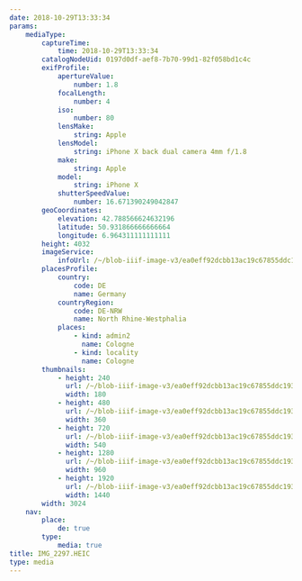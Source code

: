 ```yaml
---
date: 2018-10-29T13:33:34
params:
    mediaType:
        captureTime:
            time: 2018-10-29T13:33:34
        catalogNodeUid: 0197d0df-aef8-7b70-99d1-82f058bd1c4c
        exifProfile:
            apertureValue:
                number: 1.8
            focalLength:
                number: 4
            iso:
                number: 80
            lensMake:
                string: Apple
            lensModel:
                string: iPhone X back dual camera 4mm f/1.8
            make:
                string: Apple
            model:
                string: iPhone X
            shutterSpeedValue:
                number: 16.671390249042847
        geoCoordinates:
            elevation: 42.788566624632196
            latitude: 50.931866666666664
            longitude: 6.964311111111111
        height: 4032
        imageService:
            infoUrl: /~/blob-iiif-image-v3/ea0eff92dcbb13ac19c67855ddc19368ee5b6c30ec5c179462f8acb46e7e1e8f/info.json
        placesProfile:
            country:
                code: DE
                name: Germany
            countryRegion:
                code: DE-NRW
                name: North Rhine-Westphalia
            places:
                - kind: admin2
                  name: Cologne
                - kind: locality
                  name: Cologne
        thumbnails:
            - height: 240
              url: /~/blob-iiif-image-v3/ea0eff92dcbb13ac19c67855ddc19368ee5b6c30ec5c179462f8acb46e7e1e8f/full/180%2C240/0/default.jpg
              width: 180
            - height: 480
              url: /~/blob-iiif-image-v3/ea0eff92dcbb13ac19c67855ddc19368ee5b6c30ec5c179462f8acb46e7e1e8f/full/360%2C480/0/default.jpg
              width: 360
            - height: 720
              url: /~/blob-iiif-image-v3/ea0eff92dcbb13ac19c67855ddc19368ee5b6c30ec5c179462f8acb46e7e1e8f/full/540%2C720/0/default.jpg
              width: 540
            - height: 1280
              url: /~/blob-iiif-image-v3/ea0eff92dcbb13ac19c67855ddc19368ee5b6c30ec5c179462f8acb46e7e1e8f/full/960%2C1280/0/default.jpg
              width: 960
            - height: 1920
              url: /~/blob-iiif-image-v3/ea0eff92dcbb13ac19c67855ddc19368ee5b6c30ec5c179462f8acb46e7e1e8f/full/1440%2C1920/0/default.jpg
              width: 1440
        width: 3024
    nav:
        place:
            de: true
        type:
            media: true
title: IMG_2297.HEIC
type: media
---
```


